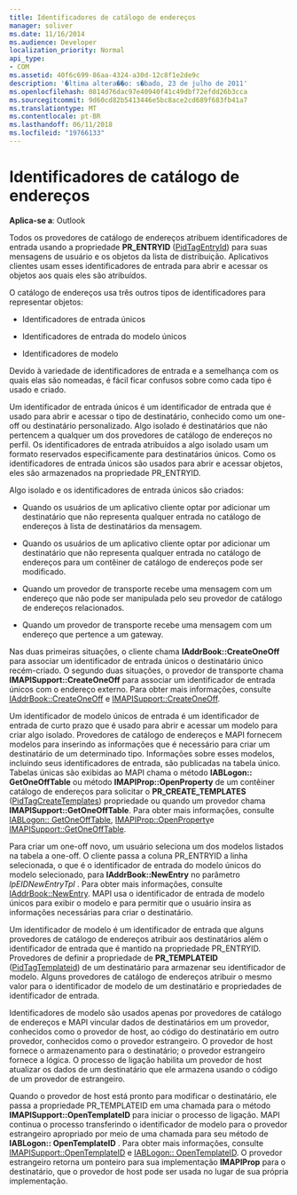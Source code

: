 ```yaml
---
title: Identificadores de catálogo de endereços
manager: soliver
ms.date: 11/16/2014
ms.audience: Developer
localization_priority: Normal
api_type:
- COM
ms.assetid: 40f6c699-86aa-4324-a30d-12c8f1e2de9c
description: '�ltima altera��o: s�bado, 23 de julho de 2011'
ms.openlocfilehash: 0814d76dac97e40940f41c49dbf72efdd26b3cca
ms.sourcegitcommit: 9d60cd82b5413446e5bc8ace2cd689f683fb41a7
ms.translationtype: MT
ms.contentlocale: pt-BR
ms.lasthandoff: 06/11/2018
ms.locfileid: "19766133"
---
```

# <a name="address-book-identifiers"></a>Identificadores de catálogo de endereços

  
  
**Aplica-se a**: Outlook 
  
Todos os provedores de catálogo de endereços atribuem identificadores de entrada usando a propriedade **PR_ENTRYID** ([PidTagEntryId](pidtagentryid-canonical-property.md)) para suas mensagens de usuário e os objetos da lista de distribuição. Aplicativos clientes usam esses identificadores de entrada para abrir e acessar os objetos aos quais eles são atribuídos.
  
O catálogo de endereços usa três outros tipos de identificadores para representar objetos:
  
- Identificadores de entrada únicos
    
- Identificadores de entrada do modelo únicos
    
- Identificadores de modelo
    
Devido à variedade de identificadores de entrada e a semelhança com os quais elas são nomeadas, é fácil ficar confusos sobre como cada tipo é usado e criado. 
  
Um identificador de entrada únicos é um identificador de entrada que é usado para abrir e acessar o tipo de destinatário, conhecido como um one-off ou destinatário personalizado. Algo isolado é destinatários que não pertencem a qualquer um dos provedores de catálogo de endereços no perfil. Os identificadores de entrada atribuídos a algo isolado usam um formato reservados especificamente para destinatários únicos. Como os identificadores de entrada únicos são usados para abrir e acessar objetos, eles são armazenados na propriedade PR_ENTRYID.
  
Algo isolado e os identificadores de entrada únicos são criados:
  
- Quando os usuários de um aplicativo cliente optar por adicionar um destinatário que não representa qualquer entrada no catálogo de endereços à lista de destinatários da mensagem.
    
- Quando os usuários de um aplicativo cliente optar por adicionar um destinatário que não representa qualquer entrada no catálogo de endereços para um contêiner de catálogo de endereços pode ser modificado.
    
- Quando um provedor de transporte recebe uma mensagem com um endereço que não pode ser manipulada pelo seu provedor de catálogo de endereços relacionados.
    
- Quando um provedor de transporte recebe uma mensagem com um endereço que pertence a um gateway.
    
Nas duas primeiras situações, o cliente chama **IAddrBook::CreateOneOff** para associar um identificador de entrada únicos o destinatário único recém-criado. O segundo duas situações, o provedor de transporte chama **IMAPISupport::CreateOneOff** para associar um identificador de entrada únicos com o endereço externo. Para obter mais informações, consulte [IAddrBook::CreateOneOff](iaddrbook-createoneoff.md) e [IMAPISupport::CreateOneOff](imapisupport-createoneoff.md).
  
Um identificador de modelo únicos de entrada é um identificador de entrada de curto prazo que é usado para abrir e acessar um modelo para criar algo isolado. Provedores de catálogo de endereços e MAPI fornecem modelos para inserindo as informações que é necessário para criar um destinatário de um determinado tipo. Informações sobre esses modelos, incluindo seus identificadores de entrada, são publicadas na tabela único. Tabelas únicas são exibidas ao MAPI chama o método **IABLogon:: GetOneOffTable** ou método **IMAPIProp::OpenProperty** de um contêiner catálogo de endereços para solicitar o **PR_CREATE_TEMPLATES** ([PidTagCreateTemplates](pidtagcreatetemplates-canonical-property.md)) propriedade ou quando um provedor chama **IMAPISupport::GetOneOffTable**. Para obter mais informações, consulte [IABLogon:: GetOneOffTable](iablogon-getoneofftable.md), [IMAPIProp::OpenProperty](imapiprop-openproperty.md)e [IMAPISupport::GetOneOffTable](imapisupport-getoneofftable.md).
  
Para criar um one-off novo, um usuário seleciona um dos modelos listados na tabela a one-off. O cliente passa a coluna PR_ENTRYID a linha selecionada, o que é o identificador de entrada do modelo únicos do modelo selecionado, para **IAddrBook::NewEntry** no parâmetro _lpEIDNewEntryTpl_ . Para obter mais informações, consulte [IAddrBook::NewEntry](iaddrbook-newentry.md). MAPI usa o identificador de entrada de modelo únicos para exibir o modelo e para permitir que o usuário insira as informações necessárias para criar o destinatário. 
  
Um identificador de modelo é um identificador de entrada que alguns provedores de catálogo de endereços atribuir aos destinatários além o identificador de entrada que é mantido na propriedade PR_ENTRYID. Provedores de definir a propriedade de **PR_TEMPLATEID** ([PidTagTemplateid](pidtagtemplateid-canonical-property.md)) de um destinatário para armazenar seu identificador de modelo. Alguns provedores de catálogo de endereços atribuir o mesmo valor para o identificador de modelo de um destinatário e propriedades de identificador de entrada.
  
Identificadores de modelo são usados apenas por provedores de catálogo de endereços e MAPI vincular dados de destinatários em um provedor, conhecidos como o provedor de host, ao código do destinatário em outro provedor, conhecidos como o provedor estrangeiro. O provedor de host fornece o armazenamento para o destinatário; o provedor estrangeiro fornece a lógica. O processo de ligação habilita um provedor de host atualizar os dados de um destinatário que ele armazena usando o código de um provedor de estrangeiro.
  
Quando o provedor de host está pronto para modificar o destinatário, ele passa a propriedade PR_TEMPLATEID em uma chamada para o método **IMAPISupport::OpenTemplateID** para iniciar o processo de ligação. MAPI continua o processo transferindo o identificador de modelo para o provedor estrangeiro apropriado por meio de uma chamada para seu método de **IABLogon:: OpenTemplateID** . Para obter mais informações, consulte [IMAPISupport::OpenTemplateID](imapisupport-opentemplateid.md) e [IABLogon:: OpenTemplateID](iablogon-opentemplateid.md). O provedor estrangeiro retorna um ponteiro para sua implementação **IMAPIProp** para o destinatário, que o provedor de host pode ser usada no lugar de sua própria implementação. 
  

